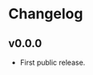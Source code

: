 Changelog
===============================================================================

## v0.0.0
-  First public release.
